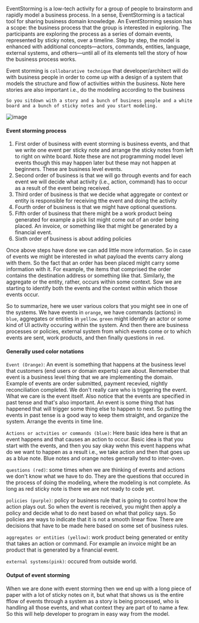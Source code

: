 EventStorming is a low-tech activity for a group of people to brainstorm and rapidly model a business process. In a sense, EventStorming is a tactical tool for sharing business domain knowledge. An EventStorming session has a scope: the business process that the group is interested in exploring. The participants are exploring the process as a series of domain events, represented by sticky notes, over a timeline. Step by step, the model is enhanced with additional concepts—actors, commands, entities, language,  external systems, and others—until all of its elements tell the story of how the business process works.

Event storming is `collobarative technique` that developer/architect will do with business people in order to come up with a design of a system that models the structure and flow of activities within the business. Note here stories are also important i.e., do the modeling according to the business

`So you sitdown with a story and a bunch of business people and a white board and a bunch of sticky notes and you start modeling.`

![image](https://user-images.githubusercontent.com/10434795/197523522-e3afe931-c7b1-4a5f-b579-b86ad8a6e35e.png)

#### Event storming process

1. First order of business with event storming is business events, and that we write one event per sticky note and arrange the sticky notes from left to right on wihte board. Note these are not programming model level events though this may happen later but these may not happen at beginners. These are business level events.
2. Second order of business is that we will go through events and for each event we will decide what activity (i.e., action, command) has to occur as a result of the event being received.
3. Third order of business is that we decide what aggregate or context or entity is responsible for receiving tthe event and doing the activity
4. Fourth order of business is that we might have optional questions.
5. Fifth order of business that there might be a work product being generated for example a pick list might come out of an order being placed. An invoice, or something like that might be generated by a financial event.
6. Sixth order of business is about adding policies

Once above steps have done we can add little more information. So in case of events we might be interested in what payload the events carry along with them. So the fact that an order has been placed might carry some information with it. For example, the items that comprised the order contains the destination address or something like that. Similarly, the aggregate or the entity, rather, occurs within some context. Sow we are starting to identify both the events and the context within which those events occur.

So to summarize, here we user various colors that you might see in one of the systems. We have events in `orange`, we have commands (actions) in `blue`, aggregates or entities in `yellow`. `green` might identify an actor or some kind of UI activity occuring within the system. And then there are business processes or policies, external system from which events come or to which events are sent, work products, and then finally questions in `red`.

#### Generally used color notations

`Event (Orange)`: An event is something that happens at the business level that customers (end users or domain experts) care about. Rememeber that event is a business level thing that we are implementing the domain. Example of events are order submitted, payment recevied, nightly reconciliation completed. We don't really care who is triggering the event. What we care is the event itself. Also notice that the events are specified in past tense and that's also important. An event is some thing that has happened that will trigger some thing else to happen to next. So putting the events in past tense is a good way to keep them straight, and organize the system. Arrange the events in time line.

`Actions or actvities or commands (blue)`: Here basic idea here is that an event happens and that causes an action to occur. Basic idea is that you start with the events, and then you say okay wehn this event happens what do we want to happen as a result i.e., we take action and then that goes up as a blue note. Blue notes and orange notes generally tend to inter-oven.

`questions (red)`: some times when we are thinking of events and actions we don't know what we have to do. They are the questions that occured in the process of doing the modeling, where the modeling is not complete. As long as red sticky note is there we are not ready to code yet.

`policies (purple)`: policy or business rule that is going to control how the action plays out. So when the event is received, you might then apply a policy and decide what to do next based on what that policy says. So policies are ways to indicate that it is not a smooth linear flow. There are decisions that have to be made here based on some set of business rules.

`aggregates or entities (yellow)`: work product being generated or entity that takes an action or command. For example an invoice might be an product that is generated by a financial event.

`external systems(pink)`: occured from outside world.

#### Output of event storming

When we are done with event storming then we end up with a long piece of paper with a lot of sticky notes on it, but what that shows us is the entire fflow of events through a system as a story is being processed, who is handling all those events, and what context they are part of to name a few.  So this will help developer to program in easy way from the model.




